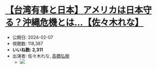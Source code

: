 # [【台湾有事と日本】アメリカは日本守る？沖縄危機とは…【佐々木れな】](https://www.youtube.com/watch?v=ijzP9OrXlRU)
-   公開日: 2024-02-07
-   視聴数: 118,387
-   **いいね数: 2,311**
-   出演者: 佐々木れな, [高橋弘樹](/rehacq_fan/people/高橋弘樹 "wikilink")
    - [![](https://img.youtube.com/vi/ijzP9OrXlRU/hqdefault.jpg)](https://www.youtube.com/watch?v=ijzP9OrXlRU)
